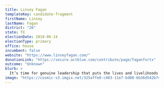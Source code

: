 ```yaml
---
title: Linsey Fagan
templateKey: candidate-fragment
firstName: Linsey
lastName: Fagan
district: "26"
state: TX
electionDate: 2018-06-14
electionType: primary
office: house
incumbent: false
website: "https://www.linseyfagan.com/"
donationLink: "https://secure.actblue.com/contribute/page/faganfortx"
outcome: "Unknown"
blurb: >
  It’s time for genuine leadership that puts the lives and livelihoods of everyday Texans first. It’s time for leaders who serve the people of Texas, not the special interests. Linsey Fagan is running to represent Texas’ 26th district because, for too long, Texans have been without accountable leadership in Washington.
image: "https://cosmic-s3.imgix.net/325affe0-c403-11e7-bd08-6b36d542b7c7-JD_Site_LinseyFagan_Temp_1000x600_102717.jpg"
---
```

